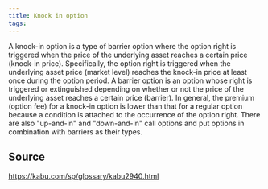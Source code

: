 ```yaml
---
title: Knock in option
tags: 
---
```


A knock-in option is a type of barrier option where the option right is triggered when the price of the underlying asset reaches a certain price (knock-in price). Specifically, the option right is triggered when the underlying asset price (market level) reaches the knock-in price at least once during the option period. A barrier option is an option whose right is triggered or extinguished depending on whether or not the price of the underlying asset reaches a certain price (barrier). In general, the premium (option fee) for a knock-in option is lower than that for a regular option because a condition is attached to the occurrence of the option right. There are also "up-and-in" and "down-and-in" call options and put options in combination with barriers as their types.

## Source
https://kabu.com/sp/glossary/kabu2940.html